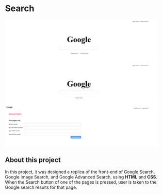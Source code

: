 # Search

![](https://github.com/gabriel-vs/search/blob/master/img/search1.png)
![](https://github.com/gabriel-vs/search/blob/master/img/search2.png)
![](https://github.com/gabriel-vs/search/blob/master/img/search3.png)

## About this project

In this project, it was designed a replica of the front-end of Google Search, Google Image Search, and Google Advanced Search, using **HTML** and **CSS**. When the Search button of one of the pages is pressed, user is taken to the Google search results for that page.
